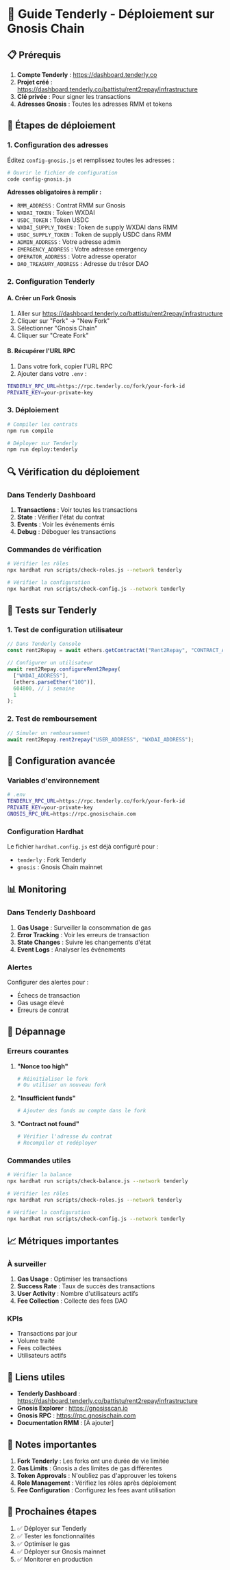 # 🧪 Guide Tenderly - Déploiement sur Gnosis Chain

## 📋 Prérequis

1. **Compte Tenderly** : https://dashboard.tenderly.co
2. **Projet créé** : https://dashboard.tenderly.co/battistu/rent2repay/infrastructure
3. **Clé privée** : Pour signer les transactions
4. **Adresses Gnosis** : Toutes les adresses RMM et tokens

## 🚀 Étapes de déploiement

### 1. Configuration des adresses

Éditez `config-gnosis.js` et remplissez toutes les adresses :

```bash
# Ouvrir le fichier de configuration
code config-gnosis.js
```

**Adresses obligatoires à remplir :**
- `RMM_ADDRESS` : Contrat RMM sur Gnosis
- `WXDAI_TOKEN` : Token WXDAI
- `USDC_TOKEN` : Token USDC
- `WXDAI_SUPPLY_TOKEN` : Token de supply WXDAI dans RMM
- `USDC_SUPPLY_TOKEN` : Token de supply USDC dans RMM
- `ADMIN_ADDRESS` : Votre adresse admin
- `EMERGENCY_ADDRESS` : Votre adresse emergency
- `OPERATOR_ADDRESS` : Votre adresse operator
- `DAO_TREASURY_ADDRESS` : Adresse du trésor DAO

### 2. Configuration Tenderly

#### A. Créer un Fork Gnosis

1. Aller sur https://dashboard.tenderly.co/battistu/rent2repay/infrastructure
2. Cliquer sur "Fork" → "New Fork"
3. Sélectionner "Gnosis Chain"
4. Cliquer sur "Create Fork"

#### B. Récupérer l'URL RPC

1. Dans votre fork, copier l'URL RPC
2. Ajouter dans votre `.env` :

```bash
TENDERLY_RPC_URL=https://rpc.tenderly.co/fork/your-fork-id
PRIVATE_KEY=your-private-key
```

### 3. Déploiement

```bash
# Compiler les contrats
npm run compile

# Déployer sur Tenderly
npm run deploy:tenderly
```

## 🔍 Vérification du déploiement

### Dans Tenderly Dashboard

1. **Transactions** : Voir toutes les transactions
2. **State** : Vérifier l'état du contrat
3. **Events** : Voir les événements émis
4. **Debug** : Déboguer les transactions

### Commandes de vérification

```bash
# Vérifier les rôles
npx hardhat run scripts/check-roles.js --network tenderly

# Vérifier la configuration
npx hardhat run scripts/check-config.js --network tenderly
```

## 🧪 Tests sur Tenderly

### 1. Test de configuration utilisateur

```javascript
// Dans Tenderly Console
const rent2Repay = await ethers.getContractAt("Rent2Repay", "CONTRACT_ADDRESS");

// Configurer un utilisateur
await rent2Repay.configureRent2Repay(
  ["WXDAI_ADDRESS"],
  [ethers.parseEther("100")],
  604800, // 1 semaine
  1
);
```

### 2. Test de remboursement

```javascript
// Simuler un remboursement
await rent2Repay.rent2repay("USER_ADDRESS", "WXDAI_ADDRESS");
```

## 🔧 Configuration avancée

### Variables d'environnement

```bash
# .env
TENDERLY_RPC_URL=https://rpc.tenderly.co/fork/your-fork-id
PRIVATE_KEY=your-private-key
GNOSIS_RPC_URL=https://rpc.gnosischain.com
```

### Configuration Hardhat

Le fichier `hardhat.config.js` est déjà configuré pour :
- `tenderly` : Fork Tenderly
- `gnosis` : Gnosis Chain mainnet

## 📊 Monitoring

### Dans Tenderly Dashboard

1. **Gas Usage** : Surveiller la consommation de gas
2. **Error Tracking** : Voir les erreurs de transaction
3. **State Changes** : Suivre les changements d'état
4. **Event Logs** : Analyser les événements

### Alertes

Configurer des alertes pour :
- Échecs de transaction
- Gas usage élevé
- Erreurs de contrat

## 🚨 Dépannage

### Erreurs courantes

1. **"Nonce too high"**
   ```bash
   # Réinitialiser le fork
   # Ou utiliser un nouveau fork
   ```

2. **"Insufficient funds"**
   ```bash
   # Ajouter des fonds au compte dans le fork
   ```

3. **"Contract not found"**
   ```bash
   # Vérifier l'adresse du contrat
   # Recompiler et redéployer
   ```

### Commandes utiles

```bash
# Vérifier la balance
npx hardhat run scripts/check-balance.js --network tenderly

# Vérifier les rôles
npx hardhat run scripts/check-roles.js --network tenderly

# Vérifier la configuration
npx hardhat run scripts/check-config.js --network tenderly
```

## 📈 Métriques importantes

### À surveiller

1. **Gas Usage** : Optimiser les transactions
2. **Success Rate** : Taux de succès des transactions
3. **User Activity** : Nombre d'utilisateurs actifs
4. **Fee Collection** : Collecte des fees DAO

### KPIs

- Transactions par jour
- Volume traité
- Fees collectées
- Utilisateurs actifs

## 🔗 Liens utiles

- **Tenderly Dashboard** : https://dashboard.tenderly.co/battistu/rent2repay/infrastructure
- **Gnosis Explorer** : https://gnosisscan.io
- **Gnosis RPC** : https://rpc.gnosischain.com
- **Documentation RMM** : [À ajouter]

## 📝 Notes importantes

1. **Fork Tenderly** : Les forks ont une durée de vie limitée
2. **Gas Limits** : Gnosis a des limites de gas différentes
3. **Token Approvals** : N'oubliez pas d'approuver les tokens
4. **Role Management** : Vérifiez les rôles après déploiement
5. **Fee Configuration** : Configurez les fees avant utilisation

## 🎯 Prochaines étapes

1. ✅ Déployer sur Tenderly
2. ✅ Tester les fonctionnalités
3. ✅ Optimiser le gas
4. ✅ Déployer sur Gnosis mainnet
5. ✅ Monitorer en production 